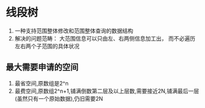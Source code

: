 # 线段树
1) 一种支持范围整体修改和范围整体查询的数据结构
2) 解决的问题范畴：
大范围信息可以只由左、右两侧信息加工出，
而不必遍历左右两个子范围的具体状况


## 最大需要申请的空间
1) 最省空间,原数组是2^n
2) 最费空间,原数组2^n+1,铺满倒数第二层及以上层数,需要接近2N,铺满最后一层(虽然只有一个原始数据),仍旧需要2N





